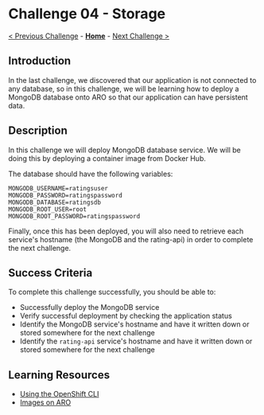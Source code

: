 # Challenge 04 - Storage

[< Previous Challenge](./Challenge-03.md) - **[Home](../README.md)** - [Next Challenge >](./Challenge-05.md)

## Introduction
In the last challenge, we discovered that our application is not connected to any database, so in this challenge, we will be learning how to deploy a MongoDB database onto ARO so that our application can have persistent data.

## Description
In this challenge we will deploy MongoDB database service. We will be doing this by deploying a container image from Docker Hub. 

The database should have the following variables:
  ```
  MONGODB_USERNAME=ratingsuser
  MONGODB_PASSWORD=ratingspassword
  MONGODB_DATABASE=ratingsdb
  MONGODB_ROOT_USER=root
  MONGODB_ROOT_PASSWORD=ratingspassword
  ```

Finally, once this has been deployed, you will also need to retrieve each service's hostname (the MongoDB and the rating-api) in order to complete the next challenge. 

## Success Criteria
To complete this challenge successfully, you should be able to:
- Successfully deploy the MongoDB service  
- Verify successful deployment by checking the application status
- Identify the MongoDB service's hostname and have it written down or stored somewhere for the next challenge
- Identify the `rating-api` service's hostname and have it written down or stored somewhere for the next challenge

## Learning Resources
- [Using the OpenShift CLI](https://docs.openshift.com/container-platform/4.7/cli_reference/openshift_cli/getting-started-cli.html#cli-using-cli_cli-developer-commands)
- [Images on ARO](https://docs.openshift.com/container-platform/4.11/openshift_images/index.html)